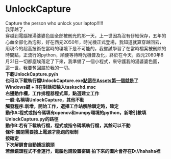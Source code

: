 # UnlockCapture<br>
Capture the person who unlock your laptop!!!!!<br>
我穿越了，<br>
穿越到電腦裡湯婆婆色圖全部被刪光的那一天，上一世因為沒有仔細保存，五年的心血全部化為泡影，好在西元2050年，時光機正式登場，我知道就算穿越回去，用現今的超高技術在當時的環境下是不可能的，我嘗試學習了在當時檔案被刪除的時間點，正流行的python，順便等待時光機普及化，終於在今天，西元2080年8月31日一切都塵埃落定了下來，我準備了一個小程式，來守護我的湯婆婆色圖，這一世，我要奪回屬於我的一切。<br>
**下載UnlockCapture.py/n**<br>
**也可以下載執行檔UnlockCapture.exe[點這在Assets第一個就是了](https://github.com/Dokira222/UnlockCapture/releases)**<br>
**Windows鍵 + R在對話框輸入taskschd.msc**<br>
**右邊動作欄，工作排程器程式庫，點選建立工作**<br>
**一般:名稱填UnlockCapture，其他不動**<br>
**觸發程序:新增，開始工作，選擇工作站解除鎖定時，確定**<br>
**動作A:程式或指令碼填有opencv和numpy環境的python，新增引數填UnlockCapture.py的路徑**<br>
**動作B:若有下載執行檔，程式或指令碼填執行檔，其餘可以不動**<br>
**條件:關閉需要接上電源才能跑的限制**<br>
**按確定**<br>
**下次解鎖會自動捕捉鏡頭**<br>
**若無鏡頭程式不會運行，電腦也請設置密碼**
**拍下來的圖片會存在D://hahaha裡**
